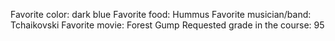 Favorite color: dark blue
Favorite food: Hummus
Favorite musician/band: Tchaikovski
Favorite movie: Forest Gump
Requested grade in the course: 95
